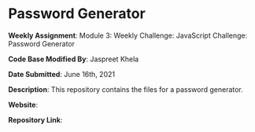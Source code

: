 # Password Generator

**Weekly Assignment**: Module 3: Weekly Challenge: JavaScript Challenge: Password Generator

**Code Base Modified By**: Jaspreet Khela

**Date Submitted**: June 16th, 2021

**Description**: This repository contains the files for a password generator.

**Website**: 

**Repository Link**: 
